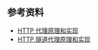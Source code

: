 ## 参考资料
* [HTTP 代理原理和实现](http://cizixs.com/2017/03/21/http-proxy-and-golang-implementation/``)
* [HTTP 隧道代理原理和实现](https://cizixs.com/2017/03/22/http-tunnel-proxy-and-golang-implementation/)